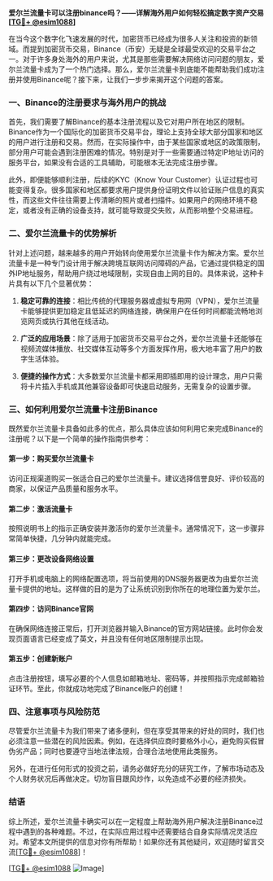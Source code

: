 **爱尔兰流量卡可以注册binance吗？——详解海外用户如何轻松搞定数字资产交易[[TG💪+ @esim1088](https://t.me/s/esim1088)]**

在当今这个数字化飞速发展的时代，加密货币已经成为很多人关注和投资的新领域。而提到加密货币交易，Binance（币安）无疑是全球最受欢迎的交易平台之一。对于许多身处海外的用户来说，尤其是那些需要解决网络访问问题的朋友，爱尔兰流量卡成为了一个热门选择。那么，爱尔兰流量卡到底能不能帮助我们成功注册并使用Binance呢？接下来，让我们一步步来揭开这个问题的答案。

### 一、Binance的注册要求与海外用户的挑战

首先，我们需要了解Binance的基本注册流程以及它对用户所在地区的限制。Binance作为一个国际化的加密货币交易平台，理论上支持全球大部分国家和地区的用户进行注册和交易。然而，在实际操作中，由于某些国家或地区的政策限制，部分用户可能会遇到注册困难的情况。特别是对于一些需要通过特定IP地址访问的服务平台，如果没有合适的工具辅助，可能根本无法完成注册步骤。

此外，即便能够顺利注册，后续的KYC（Know Your Customer）认证过程也可能变得复杂。很多国家和地区都要求用户提供身份证明文件以验证账户信息的真实性，而这些文件往往需要上传清晰的照片或者扫描件。如果用户的网络环境不稳定，或者没有正确的设备支持，就可能导致提交失败，从而影响整个交易进程。

### 二、爱尔兰流量卡的优势解析

针对上述问题，越来越多的用户开始转向使用爱尔兰流量卡作为解决方案。爱尔兰流量卡是一种专门设计用于解决跨境互联网访问障碍的产品，它通过提供稳定的国外IP地址服务，帮助用户绕过地域限制，实现自由上网的目的。具体来说，这种卡片具有以下几个显著优势：

1. **稳定可靠的连接**：相比传统的代理服务器或虚拟专用网（VPN），爱尔兰流量卡能够提供更加稳定且低延迟的网络连接，确保用户在任何时间都能流畅地浏览网页或执行其他在线活动。
   
2. **广泛的应用场景**：除了适用于加密货币交易平台之外，爱尔兰流量卡还能够在视频流媒体播放、社交媒体互动等多个方面发挥作用，极大地丰富了用户的数字生活体验。

3. **便捷的操作方式**：大多数爱尔兰流量卡都采用即插即用的设计理念，用户只需将卡片插入手机或其他兼容设备即可快速启动服务，无需复杂的设置步骤。

### 三、如何利用爱尔兰流量卡注册Binance

既然爱尔兰流量卡具备如此多的优点，那么具体应该如何利用它来完成Binance的注册呢？以下是一个简单的操作指南供参考：

#### 第一步：购买爱尔兰流量卡
访问正规渠道购买一张适合自己的爱尔兰流量卡。建议选择信誉良好、评价较高的商家，以保证产品质量和服务水平。

#### 第二步：激活流量卡
按照说明书上的指示正确安装并激活你的爱尔兰流量卡。通常情况下，这一步骤非常简单快捷，几分钟内就能完成。

#### 第三步：更改设备网络设置
打开手机或电脑上的网络配置选项，将当前使用的DNS服务器更改为由爱尔兰流量卡提供的地址。这样做的目的是为了让系统识别到你所在的地理位置为爱尔兰。

#### 第四步：访问Binance官网
在确保网络连接正常后，打开浏览器并输入Binance的官方网站链接。此时你会发现页面语言已经变成了英文，并且没有任何地区限制提示出现。

#### 第五步：创建新账户
点击注册按钮，填写必要的个人信息如邮箱地址、密码等，并按照指示完成邮箱验证环节。至此，你就成功地完成了Binance账户的创建！

### 四、注意事项与风险防范

尽管爱尔兰流量卡为我们带来了诸多便利，但在享受其带来的好处的同时，我们也必须注意一些潜在的风险因素。例如，在选择供应商时要格外小心，避免购买假冒伪劣产品；同时也要遵守当地法律法规，合理合法地使用此类服务。

另外，在进行任何形式的投资之前，请务必做好充分的研究工作，了解市场动态及个人财务状况后再做决定。切勿盲目跟风炒作，以免造成不必要的经济损失。

### 结语

综上所述，爱尔兰流量卡确实可以在一定程度上帮助海外用户解决注册Binance过程中遇到的各种难题。不过，在实际应用过程中还需要结合自身实际情况灵活应对。希望本文所提供的信息对你有所帮助！如果你还有其他疑问，欢迎随时留言交流[[TG💪+ @esim1088](https://t.me/s/esim1088)]！

[[TG💪+ @esim1088](https://t.me/s/esim1088) ![Image](https://i.postimg.cc/4NQfJmqS/Snipaste-2025-05-13-00-14-12.png)]